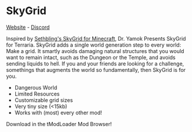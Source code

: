 # SkyGrid
[Website](https://www.incode-labs.com/terraria/skygrid/) - [Discord](https://discord.gg/ET9mGwH)

 Inspired by [Sethbling's SkyGrid for Minecraft](https://www.youtube.com/watch?v=EqfU-qZAZkM),
 Dr. Yamok Presents SkyGrid for Terraria. SkyGrid adds a single world generation step to every
 world: Make a grid. It smartly avoids damaging natural structures that you would want to
 remain intact, such as the Dungeon or the Temple, and avoids sending liquids to hell. If you
 and your friends are looking for a challenge, somethings that augments the world so
 fundamentally, then SkyGrid is for you.

* Dangerous World
* Limited Resources
* Customizable grid sizes
* Very tiny size (<15kb)
* Works with (most) every other mod!

Download in the tModLoader Mod Browser! 
